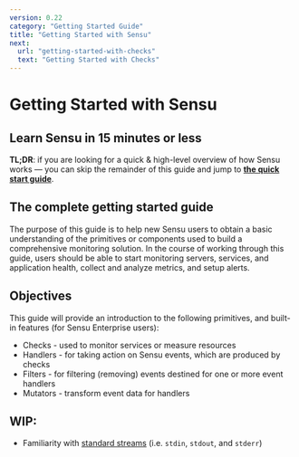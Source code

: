 ```yaml
---
version: 0.22
category: "Getting Started Guide"
title: "Getting Started with Sensu"
next:
  url: "getting-started-with-checks"
  text: "Getting Started with Checks"
---
```


# Getting Started with Sensu

## Learn Sensu in 15 minutes or less

**TL;DR**: if you are looking for a quick & high-level overview of how Sensu
works &mdash; you can skip the remainder of this guide and jump to [**the quick
start guide**](learn-sensu-in-15m).

## The complete getting started guide

The purpose of this guide is to help new Sensu users to obtain a basic
understanding of the primitives or components used to build a comprehensive
monitoring solution. In the course of working through this guide, users should
be able to start monitoring servers, services, and application health, collect
and analyze metrics, and setup alerts.

## Objectives

This guide will provide an introduction to the following primitives, and
built-in features (for Sensu Enterprise users):

- Checks - used to monitor services or measure resources
- Handlers - for taking action on Sensu events, which are produced by checks
- Filters - for filtering (removing) events destined for one or more event handlers
- Mutators - transform event data for handlers


## WIP:

- Familiarity with [standard streams][wiki-streams] (i.e. `stdin`, `stdout`,
  and `stderr`)

[wiki-cli]:       https://en.wikipedia.org/wiki/Command-line_interface
[wiki-streams]:   https://en.wikipedia.org/wiki/Standard_streams
